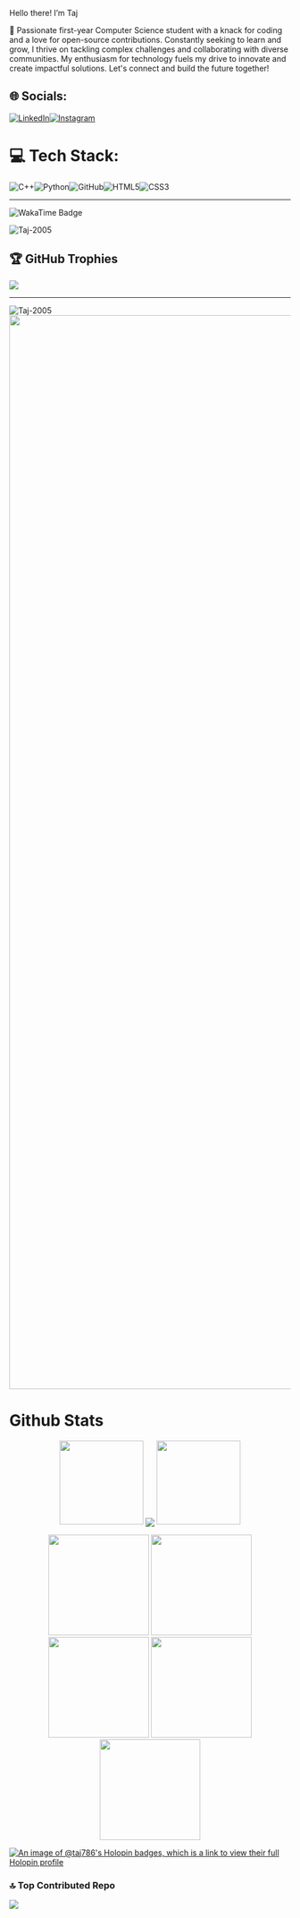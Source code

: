 Hello there! I’m Taj

🌟 Passionate first-year Computer Science student with a knack for coding and a love for open-source contributions. Constantly seeking to learn and grow, I thrive on tackling complex challenges and collaborating with diverse communities. My enthusiasm for technology fuels my drive to innovate and create impactful solutions. Let's connect and build the future together!

## 🌐 Socials:
[![LinkedIn](https://img.shields.io/badge/LinkedIn-%230077B5.svg?logo=linkedin&logoColor=white)](https://www.linkedin.com/in/tajuddin-shaik-91b626323/)[![Instagram](https://img.shields.io/badge/Instagram-E4405F?style=for-the-badge&logo=instagram&logoColor=white)](https://www.instagram.com/tajuddinshaik_6/)

# 💻 Tech Stack:
![C++](https://img.shields.io/badge/c++-%2300599C.svg?style=for-the-badge&logo=c%2B%2B&logoColor=white)![Python](https://img.shields.io/badge/python-3670A0?style=for-the-badge&logo=python&logoColor=ffdd54)![GitHub](https://img.shields.io/badge/github-%23121011.svg?style=flat&logo=github&logoColor=white)![HTML5](https://img.shields.io/badge/html5-%23E34F26.svg?style=for-the-badge&logo=html5&logoColor=white)![CSS3](https://img.shields.io/badge/css3-%231572B6.svg?style=for-the-badge&logo=css3&logoColor=white)

---

![WakaTime Badge](https://wakatime.com/badge/user/18cad418-1288-46b3-a938-1a4e75183603.svg)

<p align="left"> <img src="https://komarev.com/ghpvc/?username=Taj-2005&label=Profile%20views&color=0e75b6&style=flat" alt="Taj-2005" /> </p>

## 🏆 GitHub Trophies
![]([https://github-profile-trophy.vercel.app/?username=Brijeshthummar02&theme=default&no-frame=false&no-bg=false&margin-w=4](https://github-profile-trophy.vercel.app/?username=taj-2005))


<hr>

<img src="https://github-readme-activity-graph.vercel.app/graph?username=Taj-2005&bg_color=141414&color=fffdb8&line=fafaff&point=ff5252&area=true&hide_border=true" alt="Taj-2005" />

</details>                     
<br>

<!--- ------------------------------------------------------------------------------------------------------------------------------------------------------ -->
<!--- -- My Socials ---------------------------------------------------------------------------------------------------------------------------------------- -->
<!--- ------------------------------------------------------------------------------------------------------------------------------------------------------ -->

<img src="https://www.animatedimages.org/data/media/562/animated-line-image-0184.gif" width="1920" />


# Github Stats

<!-- ---------------------------------------STATS------------------------------------------
--------------------------------------------------------------------------------------------- -->

<p align="center">
   <a>
   <img height="150" width="150" src="https://user-images.githubusercontent.com/85965606/194883377-48faf476-56b7-4550-8574-844f2ca8baca.png">
   <img align="center" src="https://github-readme-streak-stats.herokuapp.com/?user=Taj-2005&theme=dark&hide_border=true"/>
   <img height="150" width="150" src="https://user-images.githubusercontent.com/85965606/194883387-b4d3b9f8-d432-4b77-8aab-77c6ed120e31.png"> 
   </a>
</p>

<div align="center">
  <img height="180em" src="https://github-profile-summary-cards.vercel.app/api/cards/profile-details?username=Taj-2005&theme=github_dark" />
  <img height="180em" src="https://github-profile-summary-cards.vercel.app/api/cards/stats?username=Taj-2005&theme=github_dark"/>
  <img height="180em" src="https://github-profile-summary-cards.vercel.app/api/cards/repos-per-language?username=Taj-2005&theme=github_dark"  />
  <img height="180em" src="https://github-profile-summary-cards.vercel.app/api/cards/most-commit-language?username=Taj-2005&theme=github_dark"  />
  <img height="180em" src="https://github-profile-summary-cards.vercel.app/api/cards/productive-time?username=Taj-2005&theme=github_dark" />
</div>


[![An image of @taj786's Holopin badges, which is a link to view their full Holopin profile](https://holopin.me/taj786)](https://holopin.io/@taj786)

### 🔝 Top Contributed Repo
![](https://github-contributor-stats.vercel.app/api?username=Taj-2005&limit=5&theme=panda&combine_all_yearly_contributions=true)
